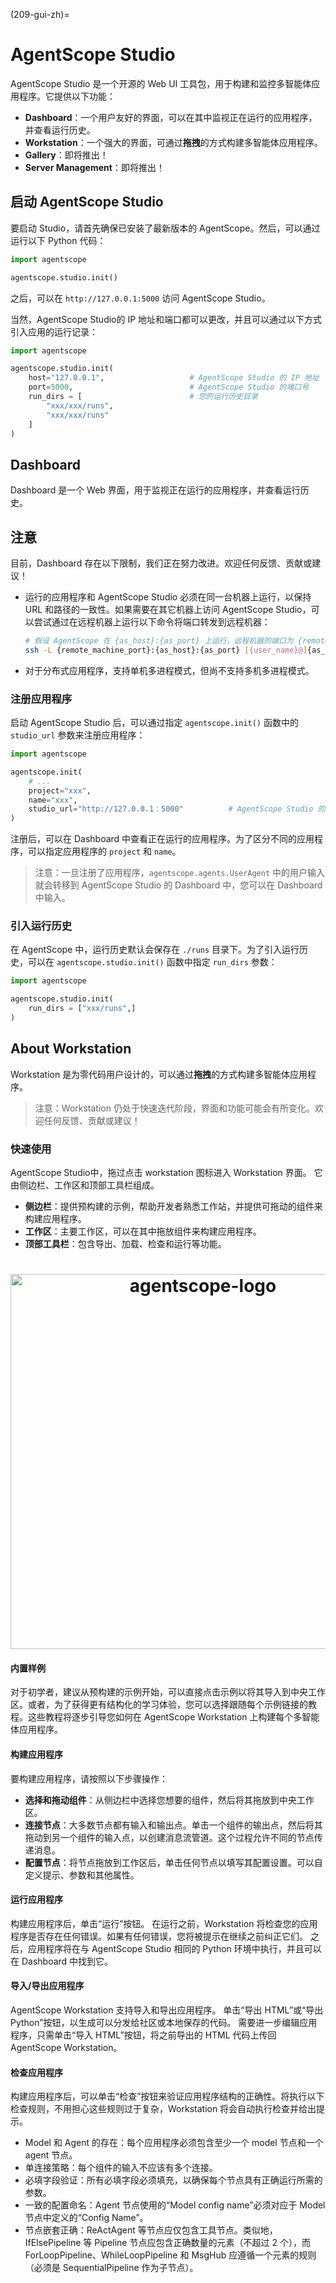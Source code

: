 (209-gui-zh)=

# AgentScope Studio

AgentScope Studio 是一个开源的 Web UI 工具包，用于构建和监控多智能体应用程序。它提供以下功能：

- **Dashboard**：一个用户友好的界面，可以在其中监视正在运行的应用程序，并查看运行历史。
- **Workstation**：一个强大的界面，可通过**拖拽**的方式构建多智能体应用程序。
- **Gallery**：即将推出！
- **Server Management**：即将推出！


## 启动 AgentScope Studio

要启动 Studio，请首先确保已安装了最新版本的 AgentScope。然后，可以通过运行以下 Python 代码：

```python
import agentscope

agentscope.studio.init()
```

之后，可以在 `http://127.0.0.1:5000` 访问 AgentScope Studio。

当然，AgentScope Studio的 IP 地址和端口都可以更改，并且可以通过以下方式引入应用的运行记录：

```python
import agentscope

agentscope.studio.init(
    host="127.0.0.1",                   # AgentScope Studio 的 IP 地址
    port=5000,                          # AgentScope Studio 的端口号
    run_dirs = [                        # 您的运行历史目录
        "xxx/xxx/runs",
        "xxx/xxx/runs"
    ]
)
```

## Dashboard

Dashboard 是一个 Web 界面，用于监视正在运行的应用程序，并查看运行历史。

## 注意

目前，Dashboard 存在以下限制，我们正在努力改进。欢迎任何反馈、贡献或建议！

- 运行的应用程序和 AgentScope Studio 必须在同一台机器上运行，以保持 URL 和路径的一致性。如果需要在其它机器上访问 AgentScope Studio，可以尝试通过在远程机器上运行以下命令将端口转发到远程机器：

  ```bash
  # 假设 AgentScope 在 {as_host}:{as_port} 上运行，远程机器的端口为 {remote_machine_port}
  ssh -L {remote_machine_port}:{as_host}:{as_port} [{user_name}@]{as_host}
  ```

- 对于分布式应用程序，支持单机多进程模式，但尚不支持多机多进程模式。

### 注册应用程序

启动 AgentScope Studio 后，可以通过指定 `agentscope.init()` 函数中的 `studio_url` 参数来注册应用程序：

```python
import agentscope

agentscope.init(
    # ...
    project="xxx",
    name="xxx",
    studio_url="http://127.0.0.1：5000"          # AgentScope Studio 的 URL
)
```

注册后，可以在 Dashboard 中查看正在运行的应用程序。为了区分不同的应用程序，可以指定应用程序的 `project` 和 `name`。

> 注意：一旦注册了应用程序，`agentscope.agents.UserAgent` 中的用户输入就会转移到 AgentScope Studio 的 Dashboard 中，您可以在 Dashboard 中输入。

### 引入运行历史

在 AgentScope 中，运行历史默认会保存在 `./runs` 目录下。为了引入运行历史，可以在 `agentscope.studio.init()` 函数中指定 `run_dirs` 参数：

```python
import agentscope

agentscope.studio.init(
    run_dirs = ["xxx/runs",]
)
```

## About Workstation

Workstation 是为零代码用户设计的，可以通过**拖拽**的方式构建多智能体应用程序。

> 注意：Workstation 仍处于快速迭代阶段，界面和功能可能会有所变化。欢迎任何反馈、贡献或建议！

### 快速使用

AgentScope Studio中，拖过点击 workstation 图标进入 Workstation 界面。
它由侧边栏、工作区和顶部工具栏组成。

- **侧边栏**：提供预构建的示例，帮助开发者熟悉工作站，并提供可拖动的组件来构建应用程序。
- **工作区**：主要工作区，可以在其中拖放组件来构建应用程序。
- **顶部工具栏**：包含导出、加载、检查和运行等功能。

<h1 align="center">
<img src="https://img.alicdn.com/imgextra/i1/O1CN01RXAVVn1zUtjXVvuqS_!!6000000006718-1-tps-3116-1852.gif" width="600" alt="agentscope-logo">
</h1>

#### 内置样例

对于初学者，建议从预构建的示例开始，可以直接点击示例以将其导入到中央工作区。或者，为了获得更有结构化的学习体验，您可以选择跟随每个示例链接的教程。这些教程将逐步引导您如何在 AgentScope Workstation 上构建每个多智能体应用程序。

#### 构建应用程序

要构建应用程序，请按照以下步骤操作：
- **选择和拖动组件**：从侧边栏中选择您想要的组件，然后将其拖放到中央工作区。
- **连接节点**：大多数节点都有输入和输出点。单击一个组件的输出点，然后将其拖动到另一个组件的输入点，以创建消息流管道。这个过程允许不同的节点传递消息。
- **配置节点**：将节点拖放到工作区后，单击任何节点以填写其配置设置。可以自定义提示、参数和其他属性。

#### 运行应用程序

构建应用程序后，单击“运行”按钮。
在运行之前，Workstation 将检查您的应用程序是否存在任何错误。如果有任何错误，您将被提示在继续之前纠正它们。
之后，应用程序将在与 AgentScope Studio 相同的 Python 环境中执行，并且可以在 Dashboard 中找到它。

#### 导入/导出应用程序

AgentScope Workstation 支持导入和导出应用程序。
单击“导出 HTML”或“导出 Python”按钮，以生成可以分发给社区或本地保存的代码。
需要进一步编辑应用程序，只需单击“导入 HTML”按钮，将之前导出的 HTML 代码上传回 AgentScope Workstation。

#### 检查应用程序

构建应用程序后，可以单击“检查”按钮来验证应用程序结构的正确性。将执行以下检查规则，不用担心这些规则过于复杂，Workstation 将会自动执行检查并给出提示。

- Model 和 Agent 的存在：每个应用程序必须包含至少一个 model 节点和一个 agent 节点。
- 单连接策略：每个组件的输入不应该有多个连接。
- 必填字段验证：所有必填字段必须填充，以确保每个节点具有正确运行所需的参数。
- 一致的配置命名：Agent 节点使用的“Model config name”必须对应于 Model 节点中定义的“Config Name”。
- 节点嵌套正确：ReActAgent 等节点应仅包含工具节点。类似地，IfElsePipeline 等 Pipeline 节点应包含正确数量的元素（不超过 2 个），而 ForLoopPipeline、WhileLoopPipeline 和 MsgHub 应遵循一个元素的规则（必须是 SequentialPipeline 作为子节点）。
